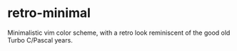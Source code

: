# retro-minimal
Minimalistic vim color scheme, with a retro look reminiscent of the good old Turbo C/Pascal years.
